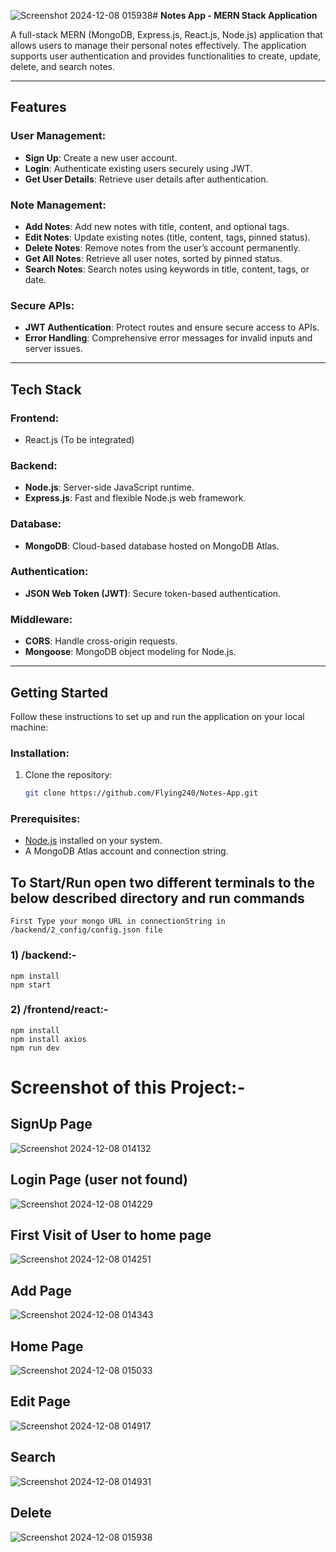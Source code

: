 ![Screenshot 2024-12-08 015938](https://github.com/user-attachments/assets/d9abbccd-6a6b-45f0-ac40-0e2f7f25d9b5)# **Notes App - MERN Stack Application**

A full-stack MERN (MongoDB, Express.js, React.js, Node.js) application that allows users to manage their personal notes effectively. The application supports user authentication and provides functionalities to create, update, delete, and search notes.

---

## **Features**

### User Management:
- **Sign Up**: Create a new user account.
- **Login**: Authenticate existing users securely using JWT.
- **Get User Details**: Retrieve user details after authentication.

### Note Management:
- **Add Notes**: Add new notes with title, content, and optional tags.
- **Edit Notes**: Update existing notes (title, content, tags, pinned status).
- **Delete Notes**: Remove notes from the user’s account permanently.
- **Get All Notes**: Retrieve all user notes, sorted by pinned status.
- **Search Notes**: Search notes using keywords in title, content, tags, or date.

### Secure APIs:
- **JWT Authentication**: Protect routes and ensure secure access to APIs.
- **Error Handling**: Comprehensive error messages for invalid inputs and server issues.

---

## **Tech Stack**

### Frontend:
- React.js (To be integrated)

### Backend:
- **Node.js**: Server-side JavaScript runtime.
- **Express.js**: Fast and flexible Node.js web framework.

### Database:
- **MongoDB**: Cloud-based database hosted on MongoDB Atlas.

### Authentication:
- **JSON Web Token (JWT)**: Secure token-based authentication.

### Middleware:
- **CORS**: Handle cross-origin requests.
- **Mongoose**: MongoDB object modeling for Node.js.

---

## **Getting Started**

Follow these instructions to set up and run the application on your local machine:

### Installation:
1. Clone the repository:
   ```bash
   git clone https://github.com/Flying240/Notes-App.git
   
### Prerequisites:
- [Node.js](https://nodejs.org/) installed on your system.
- A MongoDB Atlas account and connection string.

## To Start/Run open two different terminals to the below described directory and run commands 

    First Type your mongo URL in connectionString in /backend/2_config/config.json file
    
### 1) /backend:-   
    npm install
    npm start
    
### 2) /frontend/react:-
    npm install
    npm install axios
    npm run dev

# Screenshot of this Project:- 

## SignUp Page

![Screenshot 2024-12-08 014132](https://github.com/user-attachments/assets/3390cc4d-1e37-4ed9-96a0-e8179c5ccdbb)

## Login Page (user not found)

![Screenshot 2024-12-08 014229](https://github.com/user-attachments/assets/055500f3-82d4-499f-8453-35f630d8a73e)

## First Visit of User to home page

![Screenshot 2024-12-08 014251](https://github.com/user-attachments/assets/b6d6a633-ec5c-45d6-865a-954110e9bd7e)

## Add Page

![Screenshot 2024-12-08 014343](https://github.com/user-attachments/assets/5768cb6a-84d4-42b2-a71f-e0aa0c3f174d)

## Home Page

![Screenshot 2024-12-08 015033](https://github.com/user-attachments/assets/6f775f84-f0f0-4589-ac0b-b2a5fae0ab08)

## Edit Page

![Screenshot 2024-12-08 014917](https://github.com/user-attachments/assets/2463ed3e-1fcd-4fd0-826f-8a5b6cf67c9b)

## Search 

![Screenshot 2024-12-08 014931](https://github.com/user-attachments/assets/775bcf0e-7a30-4f2d-9a9b-a4e5a40743e7)


## Delete

![Screenshot 2024-12-08 015938](https://github.com/user-attachments/assets/cd24e711-868d-47fb-9477-3e50e7beb42b)

